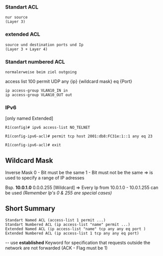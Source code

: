 
### Standart ACL
	nur source
	(Layer 3)
### extended ACL
	source und destination ports und Ip
	(Layer 3 + Layer 4)

### Standart numbered ACL
	normalerweise beim ziel outgoing

access list 100 permit UDP any {ip} {wildcard mask} eq {Port}

 ```
 ip access-group VLAN10_IN in
 ip access-group VLAN10_OUT out
```


### IPv6
[only named Extended]

```
R1(config)# ipv6 access-list NO_TELNET

R1(config-ipv6-acl)# permit tcp host 2001:db8:FC31e:1::1 any eq 23

R1(config-ipv6-acl)# exit
```

## Wildcard Mask
Inverse Mask
0 - Bit must be the same
1 - Bit must not be the same
=> is used to specify a range of IP adresses 

Bsp.
**10.0.1.0** 0.0.0.255 [Wildcard]
=> Every Ip from 10.0.1.0 - 10.0.1.255 can be used
*(Remember Ip's 0 & 255 are special cases)*


## Short Summary

	Standart Named ACL (access-list 1 permit ...)
	Standart Numbered ACL (ip access-list "name" permit ...)
	Extended Named ACL (ip access-list "name" tcp any any eq port )
	Extended Numbered ACL (ip access-list 1 tcp any any eq port)
	
-- use **established** Keyword for specification that requests outside the network are not forwarded (ACK - Flag must be 1)
